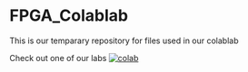 # FPGA_Colablab

This is our temparary repository for files used in our colablab

Check out one of our labs [![colab](https://colab.research.google.com/assets/colab-badge.svg)](https://colab.research.google.com/github/westonMS/FPGA_Colablab/blob/master/Dataflow_SV2_0_pynb.ipynb)
